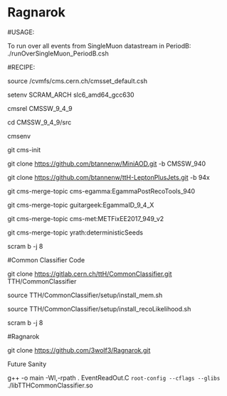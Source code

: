 # Ragnarok

#USAGE:

To run over all events from SingleMuon datastream in PeriodB:
./runOverSingleMuon_PeriodB.csh

#RECIPE:

source /cvmfs/cms.cern.ch/cmsset_default.csh

setenv SCRAM_ARCH slc6_amd64_gcc630

cmsrel CMSSW_9_4_9

cd CMSSW_9_4_9/src

cmsenv

git cms-init

git clone https://github.com/btannenw/MiniAOD.git -b CMSSW_940

git clone https://github.com/btannenw/ttH-LeptonPlusJets.git -b 94x

git cms-merge-topic cms-egamma:EgammaPostRecoTools_940

git cms-merge-topic guitargeek:EgammaID_9_4_X

git cms-merge-topic cms-met:METFixEE2017_949_v2

git cms-merge-topic yrath:deterministicSeeds

scram b -j 8


#Common Classifier Code


git clone https://gitlab.cern.ch/ttH/CommonClassifier.git TTH/CommonClassifier

source TTH/CommonClassifier/setup/install_mem.sh

source TTH/CommonClassifier/setup/install_recoLikelihood.sh

scram b -j 8


#Ragnarok


git clone https://github.com/3wolf3/Ragnarok.git








Future Sanity

g++ -o main -Wl,-rpath . EventReadOut.C `root-config --cflags --glibs`  ./libTTHCommonClassifier.so
